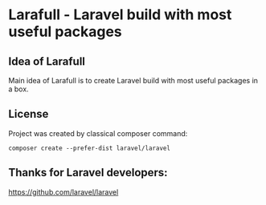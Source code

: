 <h1>Larafull - Laravel build with most useful packages</h1>

## Idea of Larafull

Main idea of Larafull is to create Laravel build with most useful packages in a box.

## License

Project was created by classical composer command:

```
composer create --prefer-dist laravel/laravel
```

## Thanks for Laravel developers:

https://github.com/laravel/laravel